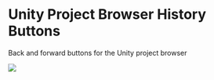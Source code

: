 # Unity Project Browser History Buttons
Back and forward buttons for the Unity project browser

![ ](https://thumbs.gfycat.com/SparklingGorgeousBlackmamba-size_restricted.gif)
